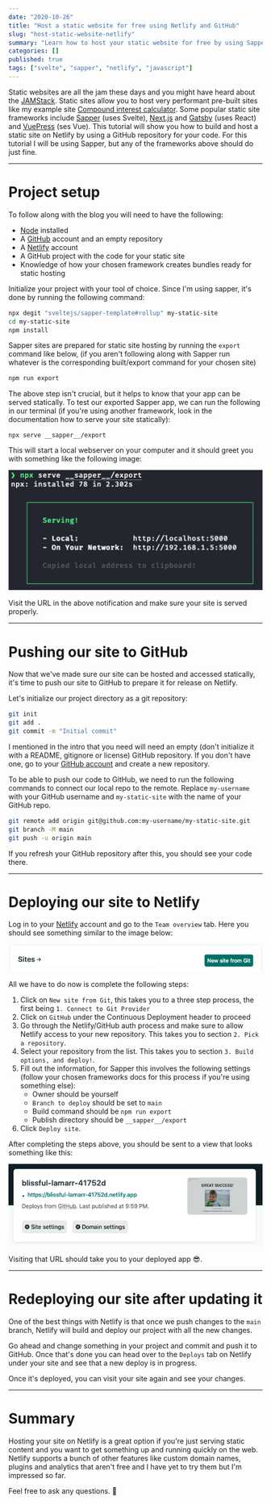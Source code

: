 ```yaml
---
date: "2020-10-26"
title: "Host a static website for free using Netlify and GitHub"
slug: "host-static-website-netlify"
summary: "Learn how to host your static website for free by using Sapper, Netlify and GitHub."
categories: []
published: true
tags: ["svelte", "sapper", "netlify", "javascript"]
---
```


Static websites are all the jam these days and you might have heard about the [JAMStack](https://jamstack.org/). Static sites allow you to host very performant pre-built sites like my example site [Compound interest calculator](https://interest.newcurrent.se). Some popular static site frameworks include [Sapper](https://sapper.svelte.dev/) (uses Svelte), [Next.js](https://nextjs.org/) and [Gatsby](https://www.gatsbyjs.com/) (uses React) and [VuePress](https://vuepress.vuejs.org/) (ses Vue). This tutorial will show you how to build and host a static site on Netlify by using a GitHub repository for your code. For this tutorial I will be using Sapper, but any of the frameworks above should do just fine.

----

# Project setup

To follow along with the blog you will need to have the following:

- [Node](https://nodejs.org/en/download/) installed
- A [GitHub](https://github.com/) account and an empty repository
- A [Netlify](https://www.netlify.com/) account
- A GitHub project with the code for your static site
- Knowledge of how your chosen framework creates bundles ready for static hosting

Initialize your project with your tool of choice. Since I'm using sapper, it's done by running the following command:

```bash
npx degit "sveltejs/sapper-template#rollup" my-static-site
cd my-static-site
npm install
```

Sapper sites are prepared for static site hosting by running the `export` command like below, (if you aren't following along with Sapper run whatever is the corresponding built/export command for your chosen site)

```bash
npm run export
```

The above step isn't crucial, but it helps to know that your app can be served statically. To test our exported Sapper app, we can run the following in our terminal (if you're using another framework, look in the documentation how to serve your site statically):

```
npx serve __sapper__/export
```

This will start a local webserver on your computer and it should greet you with something like the following image:

![serve start up indicator](./images/sapper/npx_serve_startup.png)

Visit the URL in the above notification and make sure your site is served properly.

----

# Pushing our site to GitHub

Now that we've made sure our site can be hosted and accessed statically, it's time to push our site to GitHub to prepare it for release on Netlify.

Let's initialize our project directory as a git repository:

```bash
git init
git add .
git commit -m "Initial commit"
```

I mentioned in the intro that you need will need an empty (don't initialize it with a README, gitignore or license) GitHub repository. If you don't have one, go to your [GitHub account](https://github.com/) and create a new repository.

To be able to push our code to GitHub, we need to run the following commands to connect our local repo to the remote. Replace `my-username` with your GitHub username and `my-static-site` with the name of your GitHub repo.

```bash
git remote add origin git@github.com:my-username/my-static-site.git
git branch -M main
git push -u origin main
```

If you refresh your GitHub repository after this, you should see your code there.

----

# Deploying our site to Netlify

Log in to your [Netlify](https://www.netlify.com/) account and go to the `Team overview` tab. Here you should see something similar to the image below:

![Netlify sites](./images/netlify/netlify_sites.png)

All we have to do now is complete the following steps:

1. Click on `New site from Git`, this takes you to a three step process, the first being `1. Connect to Git Provider`
2. Click on `GitHub` under the Continuous Deployment header to proceed
3. Go through the Netlify/GitHub auth process and make sure to allow Netlify access to your new repository. This takes you to section `2. Pick a repository`.
4. Select your repository from the list. This takes you to section `3. Build options, and deploy!`.
5. Fill out the information, for Sapper this involves the following settings (follow your chosen frameworks docs for this process if you're using something else):
    - Owner should be yourself
    - `Branch to deploy` should be set to `main`
    - Build command should be `npm run export`
    - Publish directory should be `__sapper__/export`
6. Click `Deploy site`.

After completing the steps above, you should be sent to a view that looks something like this:

![Netlify built](./images/netlify/netlify_built.png)

Visiting that URL should take you to your deployed app 😎.

----

# Redeploying our site after updating it

One of the best things with Netlify is that once we push changes to the `main` branch, Netlify will build and deploy our project with all the new changes.

Go ahead and change something in your project and commit and push it to GitHub. Once that's done you can head over to the `Deploys` tab on Netlify under your site and see that a new deploy is in progress.

Once it's deployed, you can visit your site again and see your changes.

----

# Summary

Hosting your site on Netlify is a great option if you're just serving static content and you want to get something up and running quickly on the web. Netlify supports a bunch of other features like custom domain names, plugins and analytics that aren't free and I have yet to try them but I'm impressed so far.

Feel free to ask any questions. 🙂
